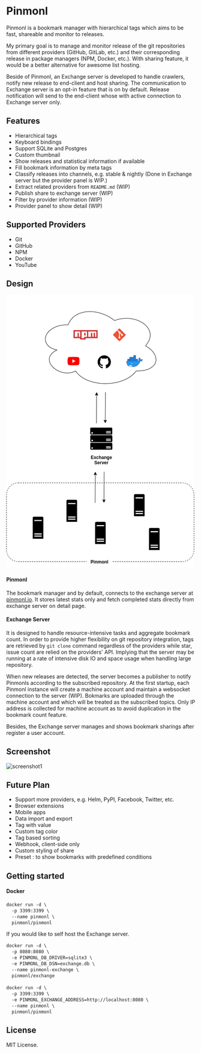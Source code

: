 # Pinmonl

Pinmonl is a bookmark manager with hierarchical tags which aims to be fast, shareable and monitor to releases.

My primary goal is to manage and monitor release of the git repositories from different providers (GitHub, GitLab, etc.) and their corresponding release in package managers (NPM, Docker, etc.). With sharing feature, it would be a better alternative for awesome list hosting.

Beside of Pinmonl, an Exchange server is developed to handle crawlers, notify new release to end-client and host sharing. The communication to Exchange server is an opt-in feature that is on by default. Release notification will send to the end-client whose with active connection to Exchange server only.

## Features

- Hierarchical tags
- Keyboard bindings
- Support SQLite and Postgres
- Custom thumbnail
- Show releases and statistical information if available
- Fill bookmark information by meta tags
- Classify releases into channels, e.g. stable & nightly (Done in Exchange server but the provider panel is WIP.)
- Extract related providers from `README.md` (WIP)
- Publish share to exchange server (WIP)
- Filter by provider information (WIP)
- Provider panel to show detail (WIP)

## Supported Providers

- Git
- GitHub
- NPM
- Docker
- YouTube

## Design

![component](img/concept.png)

#### Pinmonl

The bookmark manager and by default, connects to the exchange server at [pinmonl.io](https://pinmonl.io). It stores latest stats only and fetch completed stats directly from exchange server on detail page.

#### Exchange Server

It is designed to handle resource-intensive tasks and aggregate bookmark count. In order to provide higher flexibility on git repository integration, tags are retrieved by `git clone` command regardless of the providers while star, issue count are relied on the providers' API. Implying that the server may be running at a rate of intensive disk IO and space usage when handling large repository.

When new releases are detected, the server becomes a publisher to notify Pinmonls according to the subscribed repository. At the first startup, each Pinmonl instance will create a machine account and maintain a websocket connection to the server (WIP). Bokmarks are uploaded through the machine account and which will be treated as the subscribed topics. Only IP address is collected for machine account as to avoid duplication in the bookmark count feature.

Besides, the Exchange server manages and shows bookmark sharings after register a user account.

## Screenshot

![screenshot1](img/demo1.gif)

## Future Plan

- Support more providers, e.g. Helm, PyPI, Facebook, Twitter, etc.
- Browser extensions
- Mobile apps
- Data import and export
- Tag with value
- Custom tag color
- Tag based sorting
- Webhook, client-side only
- Custom styling of share
- Preset : to show bookmarks with predefined conditions

## Getting started

#### Docker

```shell
docker run -d \
  -p 3399:3399 \
  --name pinmonl \
  pinmonl/pinmonl
```

If you would like to self host the Exchange server.

```shell
docker run -d \
  -p 8080:8080 \
  -e PINMONL_DB_DRIVER=sqlite3 \
  -e PINMONL_DB_DSN=exchange.db \
  --name pinmonl-exchange \
  pinmonl/exchange

docker run -d \
  -p 3399:3399 \
  -e PINMONL_EXCHANGE_ADDRESS=http://localhost:8080 \
  --name pinmonl \
  pinmonl/pinmonl
```

## License

MIT License.
